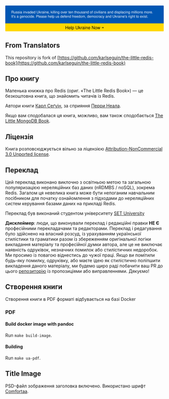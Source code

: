 [![Stand With Ukraine](https://raw.githubusercontent.com/vshymanskyy/StandWithUkraine/main/banner2-direct.svg)](https://github.com/vshymanskyy/StandWithUkraine/blob/main/docs/README.md)

## From Translators ##
This repository is fork of [https://github.com/karlseguin/the-little-redis-book](https://github.com/karlseguin/the-little-redis-book)

## Про книгу ##

Маленька книжка про Redis (ориг. «The Little Redis Book») — це безкоштовна книга, що знайомить читачів із Redis. 

Автори книги [Карл Сеґуін](http://openmymind.net), за сприяння [Пeрри Неала](http://twitter.com/perryneal).

Якщо вам сподобалася ця книга, можливо, вам також сподобається [The Little MongoDB Book](http://openmymind.net/2011/3/28/The-Little-MongoDB-Book/).

## Ліцензія ##
Книга розповсюджується вільно за ліцензією  [Attribution-NonCommercial 3.0 Unported license](<http://creativecommons.org/licenses/by-nc/3.0/legalcode>).

## Переклад ##

Цей переклад виконано виклочно з освітньою метою та загальною популяризацією нереляційних баз даних (nRDMBS / noSQL), зокрема Redis. Загалом ця невелика книга може бути непоганим навчальним посібником для початку ознайомлення з підходами до нереляційних систем керування базами даних на прикладі Redis.

Перeклад був виконаний студентом університету [SET University](https://www.setuniversity.edu.ua/en/)

**Дисклеймер**: люди, що виконували переклад і редакційні правки **НЕ Є** професійними перекладачами та редакторами. Переклад і редагування було здійснено на власний розсуд, із урахуванням української стилістики та граматики разом із збереженням оригінальної логіки викладання матеріалу та професійної думки автора, але це не виключає наявність одруківок, незначних помилок або стилістичних недоробок. Ми просимо із повагою віднестись до чужої праці. Якщо ви помітили будь-яку помилку, одруківку, або маєте ідею як стилістично поліпшити викладення даного матеріалу, ми будемо щиро раді побачити ваш PR до цього [репозиторію](https://github.com/zemliany/the-little-redis-book) із пропозиціями або виправленнями. Дякуємо! 

## Створення книги ##
Cтворення книги в PDF форматі відбувається на базі Docker

### PDF

#### Build docker image with pandoc

Run `make build-image`.

#### Building

Run `make ua-pdf`.

## Title Image ##
PSD-файл зображення заголовка включено. Використано шрифт [Comfortaa](http://www.dafont.com/comfortaa.font).
